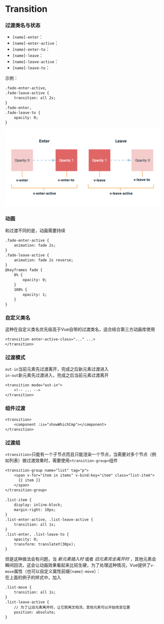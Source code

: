 # Transition  
### 过渡类名与状态  
- `[name]-enter`：
- `[name]-enter-active`：
- `[name]-enter-to`：
- `[name]-leave`：
- `[name]-leave-active`：
- `[name]-leave-to`：  
	
示例：  

	.fade-enter-active,
    .fade-leave-active {
        transition: all 2s;
    }
    .fade-enter,
    .fade-leave-to {
        opacity: 0;
    }

![实例图](/dist/images/vue/transition.png)

### 动画  
和过渡不同的是，动画需要持续  

	.fade-enter-active {
        animation: fade 2s;
    }
    .fade-leave-active {
    	animation: fade 2s reverse;
    }
    @keyframes fade {
    	0% {
    		opacity: 0;
    	}
    	100% {
    		opacity: 1;
    	}
    }

### 自定义类名  
这种在自定义类名优先级高于Vue自带的过渡类名，适合结合第三方动画库使用  

	<transition enter-active-class="..." ...>
	</transition>

### 过渡模式  
`out-in`当前元素先过渡离开，完成之后新元素过渡进入  
`in-out`新元素先过渡进入，完成之后当前元素过渡离开  

	<transition mode="out-in">
		<!-- ... -->
	</transition>

### 组件过渡  

	<transition>
		<component :is="showWhichCmp"></component>
	</transition>

### 过渡组  
`<transition>`只能有一个子节点而且只能渲染一个节点，当需要对多个节点（例如列表）做过渡效果时，需要使用`<transition-group>`组件  

	<transition-group name="list" tag="p">
        <span v-for="item in items" v-bind:key="item" class="list-item">
	      {{ item }}
	    </span>
    </transition-group>

    .list-item {
        display: inline-block;
        margin-right: 10px;
    }
    .list-enter-active, .list-leave-active {
        transition: all 1s;
    }
    .list-enter, .list-leave-to {
        opacity: 0;
        transform: translateY(30px);
    }

但是这种做法会有问题，当 *新元素插入时* 或者 *旧元素完全离开时* ，其他元素会瞬间回流，这会让动画效果看起来比较生硬，为了处理这种情况，Vue提供了`v-move`属性（也可以自定义属性前缀`[name]-move`）：  
在上面的例子的样式中，加入  

	.list-move {
        transition: all 1s;
    }
    .list-leave-active {
    	// 为了让旧元素离开时，让它脱离文档流，其他元素可以开始改变位置
        position: absolute;
    }
